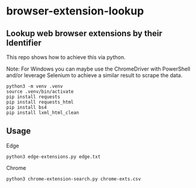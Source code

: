 # browser-extension-lookup

## Lookup web browser extensions by their Identifier

This repo shows how to achieve this via python.

Note: For Windows you can maybe use the ChromeDriver with PowerShell and/or leverage Selenium to achieve a similar result to scrape the data.


```
python3 -m venv .venv
source .venv/bin/activate
pip install requests
pip install requests_html
pip install bs4
pip install lxml_html_clean
```

## Usage

Edge

`python3 edge-extensions.py edge.txt`

Chrome

`python3 chrome-extension-search.py chrome-exts.csv`
